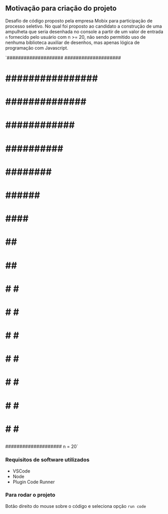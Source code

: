 ## Motivação para criação do projeto
Desafio de código proposto pela empresa Mobix para participação de processo seletivo. No qual foi proposto ao candidato a construção de uma ampulheta que seria desenhada no console a partir de um valor de entrada `n` fornecido pelo usuário com n >= 20, não sendo permitido uso de nenhuma biblioteca auxiliar de desenhos, mas apenas lógica de programação com Javascript. 

`####################
####################
# ################ #
#  ##############  #
#   ############   #
#    ##########    #
#     ########     #
#      ######      #
#       ####       #
#        ##        #
#        ##        #
#       #  #       #
#      #    #      #
#     #      #     #
#    #        #    #
#   #          #   #
#  #            #  #
# #              # #
##                ##
####################
n = 20`

### Requisitos de software utilizados
- VSCode
- Node
- Plugin Code Runner

### Para rodar o projeto
Botão direito do mouse sobre o código e seleciona opção `run code`